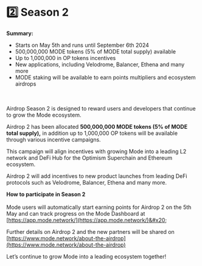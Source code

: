 # 2️⃣ Season 2

**Summary:**&#x20;

* Starts on May 5th and runs until September 6th 2024
* 500,000,000 MODE tokens (5% of MODE total supply) available
* Up to 1,000,000 in OP tokens incentives&#x20;
* New applications, including Velodrome, Balancer, Ethena and many more
* MODE staking will be available to earn points multipliers and ecosystem airdrops&#x20;

\
\
Airdrop Season 2 is designed to reward users and developers that continue to grow the Mode ecosystem.&#x20;

Airdrop 2 has been allocated **500,000,000 MODE tokens (5% of MODE total supply),** in addition up to 1,000,000 OP tokens will be available through various incentive campaigns.

This campaign will align incentives with growing Mode into a leading L2 network and DeFi Hub for the Optimism Superchain and Ethereum ecosystem.

Airdrop 2 will add incentives to new product launches from leading DeFi protocols such as Velodrome, Balancer, Ethena and many more.&#x20;

**How to participate in Season 2**\
\
Mode users will automatically start earning points for Airdrop 2 on the 5th May and can track progress on the Mode Dashboard at [https://app.mode.network/](https://app.mode.network/)&#x20;

Further details on Airdrop 2 and the new partners will be shared on [https://www.mode.network/about-the-airdrop](https://www.mode.network/about-the-airdrop)

Let’s continue to grow Mode into a leading ecosystem together!
